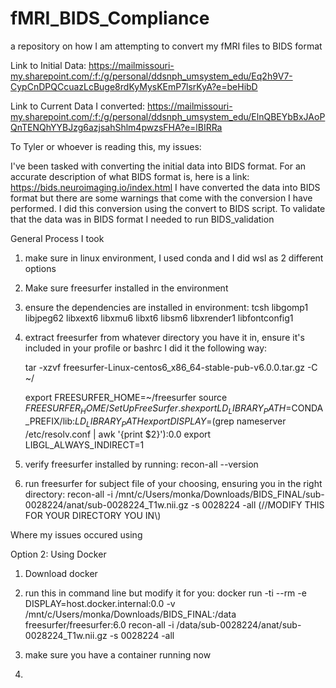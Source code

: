 # fMRI_BIDS_Compliance
a repository on how I am attempting to convert my fMRI files to BIDS format


Link to Initial Data: https://mailmissouri-my.sharepoint.com/:f:/g/personal/ddsnph_umsystem_edu/Eq2h9V7-CypCnDPQCcuazLcBuge8rdKyMysKEmP7lsrKyA?e=beHibD


Link to Current Data I converted: https://mailmissouri-my.sharepoint.com/:f:/g/personal/ddsnph_umsystem_edu/ElnQBEYbBxJAoPQnTENQhYYBJzg6azjsahShlm4pwzsFHA?e=lBIRRa

To Tyler or whoever is reading this, my issues:

I've been tasked with converting the initial data into BIDS format. For an accurate description of what BIDS format is, here is a link: https://bids.neuroimaging.io/index.html
I have converted the data into BIDS format but there are some warnings that come with the conversion I have performed. I did this conversion using the convert to BIDS script.
To validate that the data was in BIDS format I needed to run BIDS_validation

General Process I took
1. make sure in linux environment, I used conda and I did wsl as 2 different options
2. Make sure freesurfer installed in the environment
3. ensure the dependencies are installed in environment: tcsh libgomp1 libjpeg62 libxext6 libxmu6 libxt6 libsm6 libxrender1 libfontconfig1
4. extract freesurfer from whatever directory you have it in, ensure it's included in your profile or bashrc
     I did it the following way:

   tar -xzvf freesurfer-Linux-centos6_x86_64-stable-pub-v6.0.0.tar.gz -C ~/

   export FREESURFER_HOME=~/freesurfer
   source $FREESURFER_HOME/SetUpFreeSurfer.sh
   export LD_LIBRARY_PATH=$CONDA_PREFIX/lib:$LD_LIBRARY_PATH
   export DISPLAY=$(grep nameserver /etc/resolv.conf | awk '{print $2}'):0.0
   export LIBGL_ALWAYS_INDIRECT=1

5. verify freesurfer installed by running: recon-all --version
6. run freesurfer for subject file of your choosing, ensuring you in the right directory: recon-all -i /mnt/c/Users/monka/Downloads/BIDS_FINAL/sub-0028224/anat/sub-0028224_T1w.nii.gz -s 0028224 -all   (//MODIFY THIS FOR YOUR DIRECTORY YOU IN\\)


Where my issues occured using 


Option 2: Using Docker

1. Download docker
2. run this in command line but modify it for you: docker run -ti --rm -e DISPLAY=host.docker.internal:0.0 -v /mnt/c/Users/monka/Downloads/BIDS_FINAL:/data freesurfer/freesurfer:6.0 recon-all -i /data/sub-0028224/anat/sub-0028224_T1w.nii.gz -s 0028224 -all

3. make sure you have a container running now
4. 



